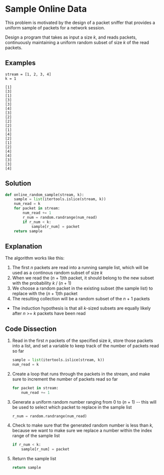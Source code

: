 # Sample Online Data
This problem is motivated by the design of a packet sniffer that provides a uniform sample of packets for a network session.  
  
Design a program that takes as input a size _k_, and reads packets, continuously maintaining a uniform random subset of size _k_ of the read packets.  
  
## Examples
```
stream = [1, 2, 3, 4]
k = 1

[1]
[3]
[1]
[3]
[3]
[4]
[3]
[2]
[2]
[2]
[1]
[4]
[2]
[1]
[2]
[4]
[4]
[3]
[3]
[4]
```
  
## Solution
```python
def online_random_sample(stream, k):
    sample = list(itertools.islice(stream, k))
    num_read = k
    for packet in stream:
        num_read += 1
        r_num = random.randrange(num_read)
        if r_num < k:
            sample[r_num] = packet
    return sample
```
  
## Explanation
The algorithm works like this:  
1. The first _n_ packets are read into a running sample list, which will be used as a continous random subset of size _k_  
2. When we read the (_n_ + 1)th packet, it should belong to the new subset with the probability _k_ / (_n_ + 1)  
3. We choose a random packet in the existing subset (the sample list) to replace with the (_n_ + 1)th packet  
4. The resulting collection will be a random subset of the _n_ + 1 packets  
* The induction hypothesis is that all _k_-sized subsets are equally likely after _n_ >= _k_ packets have been read  
  
## Code Dissection
1. Read in the first _n_ packets of the specified size _k_, store those packets into a list, and set a variable to keep track of the number of packets read so far  
    ```python
    sample = list(itertools.islice(stream, k))
    num_read = k
    ```
2. Create a loop that runs through the packets in the stream, and make sure to increment the number of packets read so far  
    ```python
    for packet in stream:
        num_read += 1
    ```
3. Generate a uniform random number ranging from 0 to (_n_ + 1) -- this will be used to select which packet to replace in the sample list  
    ```python
    r_num = random.randrange(num_read)
    ```
4. Check to make sure that the generated random number is less than _k_, because we want to make sure we replace a number within the index range of the sample list  
    ```python
    if r_num < k:
        sample[r_num] = packet
    ```
5. Return the sample list  
    ```python
    return sample
    ```